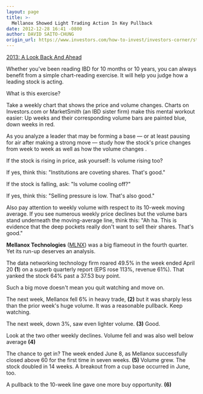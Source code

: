 ```yaml
---
layout: page
title: >-
  Mellanox Showed Light Trading Action In Key Pullback
date: 2012-12-28 16:41 -0800
author: DAVID SAITO-CHUNG
origin_url: https://www.investors.com/how-to-invest/investors-corner/stock-charts-find-winner-leader-mellanox-ibd/
---
```


[2013: A Look Back And Ahead](http://news.investors.com/special-report/638663-2013-a-look-back-and-ahead.aspx)

Whether you've been reading IBD for 10 months or 10 years, you can always benefit from a simple chart-reading exercise. It will help you judge how a leading stock is acting.

What is this exercise?

Take a weekly chart that shows the price and volume changes. Charts on Investors.com or MarketSmith (an IBD sister firm) make this mental workout easier: Up weeks and their corresponding volume bars are painted blue, down weeks in red.

As you analyze a leader that may be forming a base — or at least pausing for air after making a strong move — study how the stock's price changes from week to week as well as how the volume changes .

If the stock is rising in price, ask yourself: Is volume rising too?

If yes, think this: "Institutions are coveting shares. That's good."

If the stock is falling, ask: "Is volume cooling off?"

If yes, think this: "Selling pressure is low. That's also good."

Also pay attention to weekly volume with respect to its 10-week moving average. If you see numerous weekly price declines but the volume bars stand underneath the moving-average line, think this: "Ah ha. This is evidence that the deep pockets really don't want to sell their shares. That's good."

**Mellanox Technologies** ([MLNX](https://research.investors.com/quote.aspx?symbol=MLNX)) was a big flameout in the fourth quarter. Yet its run-up deserves an analysis.

The data networking technology firm roared 49.5% in the week ended April 20 **(1**) on a superb quarterly report (EPS rose 113%, revenue 61%). That yanked the stock 64% past a 37.53 buy point.

Such a big move doesn't mean you quit watching and move on.

The next week, Mellanox fell 6% in heavy trade, **(2)** but it was sharply less than the prior week's huge volume. It was a reasonable pullback. Keep watching.

The next week, down 3%, saw even lighter volume. **(3)** Good.

Look at the two other weekly declines. Volume fell and was also well below average **(4)**

The chance to get in? The week ended June 8, as Mellanox successfully closed above 60 for the first time in seven weeks. **(5)** Volume grew. The stock doubled in 14 weeks. A breakout from a cup base occurred in June, too.

A pullback to the 10-week line gave one more buy opportunity. **(6)**
